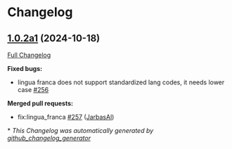 # Changelog

## [1.0.2a1](https://github.com/OpenVoiceOS/OVOS-workshop/tree/1.0.2a1) (2024-10-18)

[Full Changelog](https://github.com/OpenVoiceOS/OVOS-workshop/compare/1.0.1...1.0.2a1)

**Fixed bugs:**

- lingua franca does not support standardized lang codes, it needs lower case [\#256](https://github.com/OpenVoiceOS/OVOS-workshop/issues/256)

**Merged pull requests:**

- fix:lingua\_franca [\#257](https://github.com/OpenVoiceOS/OVOS-workshop/pull/257) ([JarbasAl](https://github.com/JarbasAl))



\* *This Changelog was automatically generated by [github_changelog_generator](https://github.com/github-changelog-generator/github-changelog-generator)*
